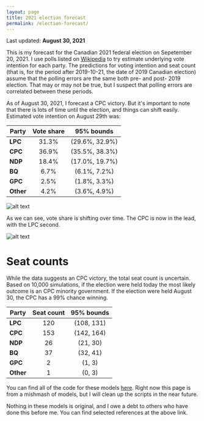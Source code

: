 ```yaml
---
layout: page
title: 2021 election forecast
permalink: /election-forecast/
---
```


Last updated: __August 30, 2021__

This is my forecast for the Canadian 2021 federal election on Sepetember 20, 2021. I use polls listed on [Wikipedia](https://en.wikipedia.org/wiki/Opinion_polling_for_the_2021_Canadian_federal_election) to try estimate underlying vote intention for each party. The predictions for voting intention and seat count (that is, for the period after 2019-10-21, the date of 2019 Canadian election) assume that the polling errors are the same both pre- and post- 2019 election. That may or may not be true, but I suspect that polling errors are correlated between these periods.

As of August 30, 2021, I forecast a CPC victory. But it's important to note that there is lots of time until the election, and things can shift easily. Estimated vote intention on August 29th was:

|**Party**    | **Vote share**  | **95% bounds**     |
|-------------|:---------------:|:------------------:|
|**LPC**      | 31.3%           | (29.6%, 32.9%)     |
|**CPC**      | 36.9%           | (35.5%, 38.3%)     |
|**NDP**      | 18.4%           | (17.0%, 19.7%)     |
|**BQ**       | 6.7%            | (6.1%, 7.2%)       |
|**GPC**      | 2.5%            | (1.8%, 3.3%)       |
|**Other**    | 4.2%            | (3.6%, 4.9%)       |

![alt text](https://github.com/sjwild/Canandian_Election_2021/raw/main/can_vote_intention_on_election_date.png "Density plot of estimated vote share per party.")

As we can see, vote share is shifting over time. The CPC is now in the lead, with the LPC second.

![alt text](https://github.com/sjwild/Canandian_Election_2021/raw/main/can_vote_intention_2019_2021.png "Vote share of Canadian parties from 2019 to 2021.")

# Seat counts

While the data suggests an CPC victory, the total seat count is uncertain. Based on 10,000 simulations, if the election were held today the most likely outcome is an CPC minority government. If the election were held August 30, the CPC has a 99% chance winning.

|**Party**    | **Seat count**  | **95% bounds**     |
|-------------|:---------------:|:------------------:|
|**LPC**      | 120             | (108, 131)         |
|**CPC**      | 153             | (142, 164)         |
|**NDP**      | 26              | (21, 30)           |
|**BQ**       | 37              | (32, 41)           |
|**GPC**      | 2               | (1, 3)             |
|**Other**    | 1               | (0, 3)             |


You can find all of the code for these models [here](https://github.com/sjwild/Canandian_Election_2021/raw/main/can_vote_intention_on_election_date.png). Right now this page is from a mishmash of models, but I will clean up the scripts in the near future. 

Nothing in these models is original, and I owe a debt to others who have done this before me. You can find selected references at the above link.
